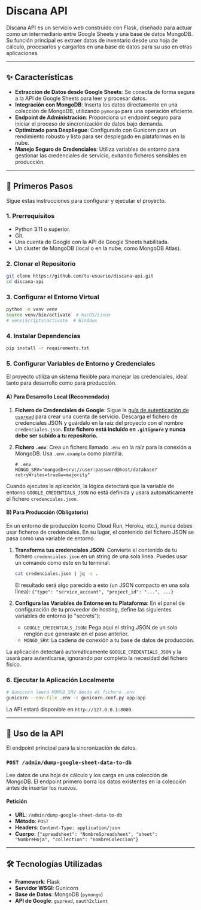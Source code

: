 # Discana API

Discana API es un servicio web construido con Flask, diseñado para actuar como un intermediario entre Google Sheets y una base de datos MongoDB. Su función principal es extraer datos de inventario desde una hoja de cálculo, procesarlos y cargarlos en una base de datos para su uso en otras aplicaciones.

---

## ✨ Características

- **Extracción de Datos desde Google Sheets**: Se conecta de forma segura a la API de Google Sheets para leer y procesar datos.
- **Integración con MongoDB**: Inserta los datos directamente en una colección de MongoDB, utilizando `pymongo` para una operación eficiente.
- **Endpoint de Administración**: Proporciona un endpoint seguro para iniciar el proceso de sincronización de datos bajo demanda.
- **Optimizado para Despliegue**: Configurado con Gunicorn para un rendimiento robusto y listo para ser desplegado en plataformas en la nube.
- **Manejo Seguro de Credenciales**: Utiliza variables de entorno para gestionar las credenciales de servicio, evitando ficheros sensibles en producción.

---

## 🚀 Primeros Pasos

Sigue estas instrucciones para configurar y ejecutar el proyecto.

### 1. Prerrequisitos

- Python 3.11 o superior.
- Git.
- Una cuenta de Google con la API de Google Sheets habilitada.
- Un cluster de MongoDB (local o en la nube, como MongoDB Atlas).

### 2. Clonar el Repositorio

```bash
git clone https://github.com/tu-usuario/discana-api.git
cd discana-api
```

### 3. Configurar el Entorno Virtual

```bash
python -m venv venv
source venv/bin/activate  # macOS/Linux
# venv\Scripts\activate  # Windows
```

### 4. Instalar Dependencias

```bash
pip install -r requirements.txt
```

### 5. Configurar Variables de Entorno y Credenciales

El proyecto utiliza un sistema flexible para manejar las credenciales, ideal tanto para desarrollo como para producción.

#### A) Para Desarrollo Local (Recomendado)

1.  **Fichero de Credenciales de Google**: Sigue la [guía de autenticación de `gspread`](https://gspread.readthedocs.io/en/latest/oauth2.html) para crear una cuenta de servicio. Descarga el fichero de credenciales JSON y guárdalo en la raíz del proyecto con el nombre `credenciales.json`. **Este fichero está incluido en `.gitignore` y nunca debe ser subido a tu repositorio.**

2.  **Fichero `.env`**: Crea un fichero llamado `.env` en la raíz para la conexión a MongoDB. Usa `.env.example` como plantilla.

    ```env
    # .env
    MONGO_SRV="mongodb+srv://user:password@host/database?retryWrites=true&w=majority"
    ```

Cuando ejecutes la aplicación, la lógica detectará que la variable de entorno `GOOGLE_CREDENTIALS_JSON` no está definida y usará automáticamente el fichero `credenciales.json`.

#### B) Para Producción (Obligatorio)

En un entorno de producción (como Cloud Run, Heroku, etc.), nunca debes usar ficheros de credenciales. En su lugar, el contenido del fichero JSON se pasa como una variable de entorno.

1.  **Transforma tus credenciales JSON**: Convierte el contenido de tu fichero `credenciales.json` en un string de una sola línea. Puedes usar un comando como este en tu terminal:

    ```bash
    cat credenciales.json | jq -c .
    ```

    El resultado será algo parecido a esto (un JSON compacto en una sola línea):
    `{"type": "service_account", "project_id": "...", ...}`

2.  **Configura las Variables de Entorno en tu Plataforma**: En el panel de configuración de tu proveedor de hosting, define las siguientes variables de entorno (o "secrets"):

    -   `GOOGLE_CREDENTIALS_JSON`: Pega aquí el string JSON de un solo renglón que generaste en el paso anterior.
    -   `MONGO_SRV`: La cadena de conexión a tu base de datos de producción.

La aplicación detectará automáticamente `GOOGLE_CREDENTIALS_JSON` y la usará para autenticarse, ignorando por completo la necesidad del fichero físico.

### 6. Ejecutar la Aplicación Localmente

```bash
# Gunicorn leerá MONGO_SRV desde el fichero .env
gunicorn --env-file .env -c gunicorn.conf.py app:app
```

La API estará disponible en `http://127.0.0.1:8080`.

---

## 🔌 Uso de la API

El endpoint principal para la sincronización de datos.

### `POST /admin/dump-google-sheet-data-to-db`

Lee datos de una hoja de cálculo y los carga en una colección de MongoDB. El endpoint primero borra los datos existentes en la colección antes de insertar los nuevos.

#### Petición
- **URL**: `/admin/dump-google-sheet-data-to-db`
- **Método**: `POST`
- **Headers**: `Content-Type: application/json`
- **Cuerpo**: `{"spreadsheet": "NombreSpreadsheet", "sheet": "NombreHoja", "collection": "nombreColeccion"}`

---

## 🛠️ Tecnologías Utilizadas

- **Framework**: Flask
- **Servidor WSGI**: Gunicorn
- **Base de Datos**: MongoDB (`pymongo`)
- **API de Google**: `gspread`, `oauth2client`
